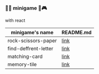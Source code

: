 ### :tada::bowling: minigame :balloon::video_game:
with react
<br />

|minigame's name|README.md|
|---|---|
|rock-scissors-paper|[link](https://github.com/onmidnightblue/minigame/blob/1de705dc63bbfea0c0024260d747a84f9191aa9b/rock-scissors-paper/README.md)|
|find-deffrent-letter|[link](https://github.com/onmidnightblue/minigame/blob/e7e3315f0ecd8a59c183c65617988aeca25fabd4/find-deffrent-letter/README.md)|
|matching-card|[link](https://github.com/onmidnightblue/minigame/blob/e7e3315f0ecd8a59c183c65617988aeca25fabd4/matching-card/README.md)|
|memory-tile|[link](https://github.com/onmidnightblue/minigame/blob/72705ae31a2a34fb1cd9909107592ca6e6d67ec4/memory-tile/README.md)|

